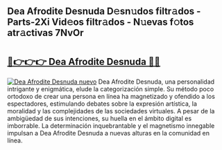 ## Dea Afrodite Desnuda D𝚎sn𝚞dos filtr𝚊dos - Parts-2Xi Vid𝚎os filtr𝚊dos - N𝚞evas f𝚘tos atr𝚊ctivas 7NvOr

# <h2><a href="http://mbagry3.tromn.icu/?c=Dea+Afrodite+Desnuda">🔗👉👉👉 Dea Afrodite Desnuda 🔗🔗</a></h2>

[![Dea Afrodite Desnuda nuevo](https://i.imgur.com/pEAQMta.gif)](http://mbagry3.tromn.icu/?c=Dea+Afrodite+Desnuda)
Dea Afrodite Desnuda, una personalidad intrigante y enigmática, elude la categorización simple. Su método poco ortodoxo de crear una persona en línea ha magnetizado y ofendido a los espectadores, estimulando debates sobre la expresión artística, la moralidad y las complejidades de las sociedades virtuales. A pesar de la ambigüedad de sus intenciones, su huella en el ámbito digital es imborrable. La determinación inquebrantable y el magnetismo innegable impulsan a Dea Afrodite Desnuda a nuevas alturas en la comunidad en línea.
